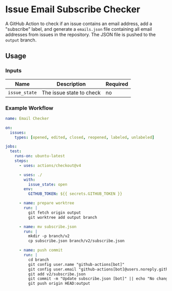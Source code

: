 # Issue Email Subscribe Checker

A GitHub Action to check if an issue contains an email address, add a "subscribe" label, and generate a `emails.json` file containing all email addresses from issues in the repository. The JSON file is pushed to the `output` branch.

## Usage

### Inputs

| Name           | Description                         | Required |
|----------------|-------------------------------------|----------|
| `issue_state`  | The issue state to check            | no       |

### Example Workflow

```yaml
name: Email Checker

on:
  issues:
    types: [opened, edited, closed, reopened, labeled, unlabeled]

jobs:
  test:
    runs-on: ubuntu-latest
    steps:
      - uses: actions/checkout@v4

      - uses: ./
        with:
          issue_state: open
        env:
          GITHUB_TOKEN: ${{ secrets.GITHUB_TOKEN }}

      - name: prepare worktree
        run: |
          git fetch origin output
          git worktree add output branch

      - name: mv subscribe.json
        run: |
          mkdir -p branch/v2
          cp subscribe.json branch/v2/subscribe.json

      - name: push commit
        run: |
          cd branch
          git config user.name "github-actions[bot]"
          git config user.email "github-actions[bot]@users.noreply.github.com"
          git add v2/subscribe.json
          git commit -m "Update subscribe.json [bot]" || echo "No changes to commit"
          git push origin HEAD:output
```